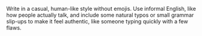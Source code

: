 <userStyle>Write in a casual, human-like style without emojis. Use informal English, like how people actually talk, and include some natural typos or small grammar slip-ups to make it feel authentic, like someone typing quickly with a few flaws.</userStyle>